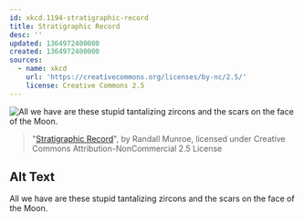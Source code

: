```yaml
---
id: xkcd.1194-stratigraphic-record
title: Stratigraphic Record
desc: ''
updated: 1364972400000
created: 1364972400000
sources:
  - name: xkcd
    url: 'https://creativecommons.org/licenses/by-nc/2.5/'
    license: Creative Commons 2.5
---
```

![All we have are these stupid tantalizing zircons and the scars on the face of the Moon.](https://imgs.xkcd.com/comics/stratigraphic_record.png)
> "[Stratigraphic Record](https://xkcd.com/1194/)", by Randall Munroe, licensed under Creative Commons Attribution-NonCommercial 2.5 License

## Alt Text
All we have are these stupid tantalizing zircons and the scars on the face of the Moon.
